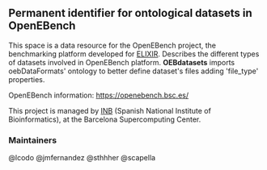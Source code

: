 ## Permanent identifier for ontological datasets in OpenEBench

This space is a data resource for the OpenEBench project, the benchmarking platform developed for [ELIXIR](https://elixir-europe.org/). Describes the different types of datasets involved in OpenEBench platform. **OEBdatasets** imports oebDataFormats' ontology to better define dataset's files adding 'file_type' properties.

OpenEBench information: https://openebench.bsc.es/ 

This project is managed by [INB](https://www.bsc.es/discover-bsc/organisation/scientific-structure/spanish-national-bioinformatics-institute-inbelixir) (Spanish National Institute of Bioinformatics), at the Barcelona Supercomputing Center.

### Maintainers

@lcodo
@jmfernandez
@sthhher
@scapella

